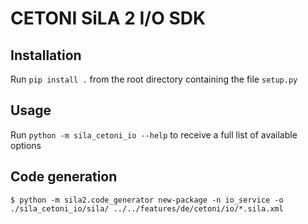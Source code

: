 # CETONI SiLA 2 I/O SDK
## Installation
Run `pip install .` from the root directory containing the file `setup.py`

## Usage
Run `python -m sila_cetoni_io --help` to receive a full list of available options

## Code generation
```console
$ python -m sila2.code_generator new-package -n io_service -o ./sila_cetoni_io/sila/ ../../features/de/cetoni/io/*.sila.xml
```
